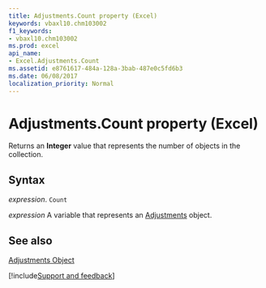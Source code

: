 ```yaml
---
title: Adjustments.Count property (Excel)
keywords: vbaxl10.chm103002
f1_keywords:
- vbaxl10.chm103002
ms.prod: excel
api_name:
- Excel.Adjustments.Count
ms.assetid: e8761617-484a-128a-3bab-487e0c5fd6b3
ms.date: 06/08/2017
localization_priority: Normal
---
```



# Adjustments.Count property (Excel)

Returns an  **Integer** value that represents the number of objects in the collection.


## Syntax

_expression_. `Count`

_expression_ A variable that represents an [Adjustments](Excel.Adjustments.md) object.


## See also


[Adjustments Object](Excel.Adjustments.md)

[!include[Support and feedback](~/includes/feedback-boilerplate.md)]
